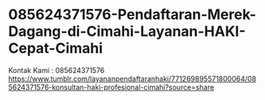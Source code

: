 # 085624371576-Pendaftaran-Merek-Dagang-di-Cimahi-Layanan-HAKI-Cepat-Cimahi
Kontak Kami : 085624371576  https://www.tumblr.com/layananpendaftaranhaki/771269895571800064/085624371576-konsultan-haki-profesional-cimahi?source=share
